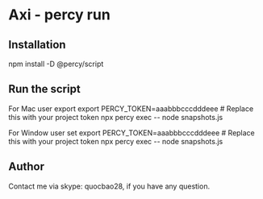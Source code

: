 # Axi - percy run

## Installation
npm install -D @percy/script

## Run the script

For Mac user
export export PERCY_TOKEN=aaabbbcccdddeee # Replace this with your project token
npx percy exec -- node snapshots.js

For Window user
set export PERCY_TOKEN=aaabbbcccdddeee # Replace this with your project token
npx percy exec -- node snapshots.js

## Author
Contact me via skype: quocbao28, if you have any question.